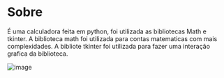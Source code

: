 # Sobre
É uma calculadora feita em python, foi utilizada as bibliotecas Math e tkinter.
A biblioteca math foi utilizada para contas matematicas com mais complexidades.
A bibliote tkinter foi utilizada para fazer uma interação grafica da biblioteca.

![image](https://github.com/user-attachments/assets/4ac49735-5a3b-43f5-9e5e-3ef3a998e6bd)

